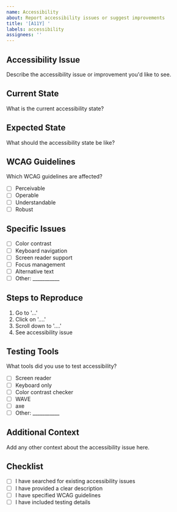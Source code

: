 ```yaml
---
name: Accessibility
about: Report accessibility issues or suggest improvements
title: '[A11Y] '
labels: accessibility
assignees: ''
---
```


## Accessibility Issue
Describe the accessibility issue or improvement you'd like to see.

## Current State
What is the current accessibility state?

## Expected State
What should the accessibility state be like?

## WCAG Guidelines
Which WCAG guidelines are affected?
- [ ] Perceivable
- [ ] Operable
- [ ] Understandable
- [ ] Robust

## Specific Issues
- [ ] Color contrast
- [ ] Keyboard navigation
- [ ] Screen reader support
- [ ] Focus management
- [ ] Alternative text
- [ ] Other: ___________

## Steps to Reproduce
1. Go to '...'
2. Click on '....'
3. Scroll down to '....'
4. See accessibility issue

## Testing Tools
What tools did you use to test accessibility?
- [ ] Screen reader
- [ ] Keyboard only
- [ ] Color contrast checker
- [ ] WAVE
- [ ] axe
- [ ] Other: ___________

## Additional Context
Add any other context about the accessibility issue here.

## Checklist
- [ ] I have searched for existing accessibility issues
- [ ] I have provided a clear description
- [ ] I have specified WCAG guidelines
- [ ] I have included testing details